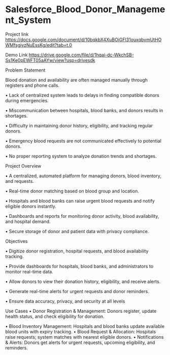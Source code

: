 # Salesforce_Blood_Donor_Management_System

Project link 
https://docs.google.com/document/d/10bqkbX4XuBOiGFl31ouxqbvmUtHOWMfsgiyzNuEssKg/edit?tab=t.0

Demo Link 
https://drive.google.com/file/d/1hqai-dc-WkchSB-Ss1Ke0pEWFT05aAYw/view?usp=drivesdk

Problem Statement

Blood donation and availability are often managed manually through registers and phone calls.

• Lack of centralized system leads to delays in finding compatible donors during emergencies.

• Miscommunication between hospitals, blood banks, and donors results in shortages.

• Difficulty in maintaining donor history, eligibility, and tracking regular donors.

• Emergency blood requests are not communicated effectively to potential donors.

• No proper reporting system to analyze donation trends and shortages.
 
Project Overview

• A centralized, automated platform for managing donors, blood inventory, and requests.

• Real-time donor matching based on blood group and location.

• Hospitals and blood banks can raise urgent blood requests and notify eligible donors instantly.

• Dashboards and reports for monitoring donor activity, blood availability, and hospital demand.

• Secure storage of donor and patient data with privacy compliance.

Objectives

• Digitize donor registration, hospital requests, and blood availability tracking.

• Provide dashboards for hospitals, blood banks, and administrators to monitor real-time data.

• Allow donors to view their donation history, eligibility, and receive alerts.

• Generate real-time alerts for urgent requests and donor reminders.

• Ensure data accuracy, privacy, and security at all levels

Use Cases
• Donor Registration & Management: Donors register, update health status, and check eligibility for donation.


• Blood Inventory Management: Hospitals and blood banks update available blood units with expiry
tracking.
• Blood Request & Allocation: Hospitals raise requests; system matches with nearest eligible donors.
• Notifications & Alerts: Donors get alerts for urgent requests, upcoming eligibility, and reminders.
